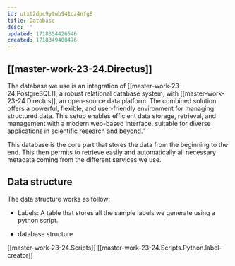 ```yaml
---
id: utxt2dpc9ytwb941oz4nfg8
title: Database
desc: ''
updated: 1718354426546
created: 1718349400476
---
```


## [[master-work-23-24.Directus]]

The database we use is an integration of [[master-work-23-24.PostgreSQL]], a robust relational database system, with [[master-work-23-24.Directus]], an open-source data platform. The combined solution offers a powerful, flexible, and user-friendly environment for managing structured data. This setup enables efficient data storage, retrieval, and management with a modern web-based interface, suitable for diverse applications in scientific research and beyond."

This database is the core part that stores the data from the beginning to the end. This then permits to retrieve easily and automatically all necessary metadata coming from the different services we use.

## Data structure

The data structure works as follow:
- Labels: A table that stores all the sample labels we generate using a python script.

- database structure

[[master-work-23-24.Scripts]]
[[master-work-23-24.Scripts.Python.label-creator]]